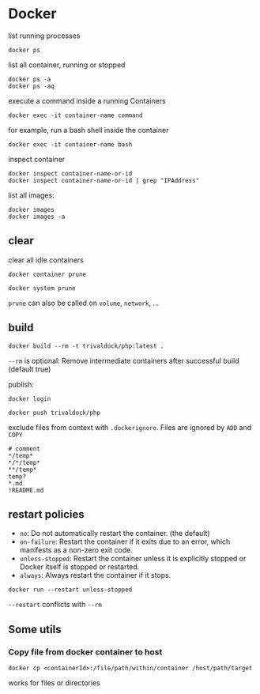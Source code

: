 # Docker

list running processes

```
docker ps
```

list all container, running or stopped

```
docker ps -a
docker ps -aq
```

execute a command inside a running Containers

```
docker exec -it container-name command
```

for example, run a bash shell inside the container

```
docker exec -it container-name bash
```

inspect container

```
docker inspect container-name-or-id
docker inspect container-name-or-id | grep "IPAddress"
```

list all images:

```
docker images
docker images -a
```

## clear

clear all idle containers

```
docker container prune
```

```
docker system prune
```

`prune` can also be called on `volume`, `network`, ...

## build

```
docker build --rm -t trivaldock/php:latest .
```

`--rm` is optional: Remove intermediate containers after successful build
(default true)

publish:

```
docker login

docker push trivaldock/php
```

exclude files from context with `.dockerignore`. Files are ignored by `ADD` and
`COPY`

```docker
# comment
*/temp*
*/*/temp*
**/temp*
temp?
*.md
!README.md
```

## restart policies

- `no`: Do not automatically restart the container. (the default)
- `on-failure`: Restart the container if it exits due to an error, which
  manifests as a non-zero exit code.
- `unless-stopped`: Restart the container unless it is explicitly stopped or
  Docker itself is stopped or restarted.
- `always`: Always restart the container if it stops.

```
docker run --restart unless-stopped
```

`--restart` conflicts with `--rm`

## Some utils

### Copy file from docker container to host

```
docker cp <containerId>:/file/path/within/container /host/path/target
```

works for files or directories
